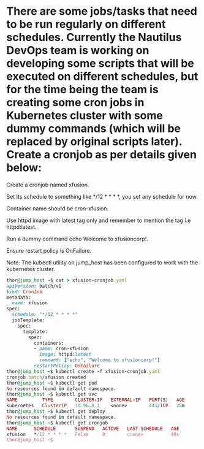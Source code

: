 # There are some jobs/tasks that need to be run regularly on different schedules. Currently the Nautilus DevOps team is working on developing some scripts that will be executed on different schedules, but for the time being the team is creating some cron jobs in Kubernetes cluster with some dummy commands (which will be replaced by original scripts later). Create a cronjob as per details given below:



Create a cronjob named xfusion.


Set Its schedule to something like */12 * * * *, you set any schedule for now.


Container name should be cron-xfusion.


Use httpd image with latest tag only and remember to mention the tag i.e httpd:latest.


Run a dummy command echo Welcome to xfusioncorp!.


Ensure restart policy is OnFailure.


Note: The kubectl utility on jump_host has been configured to work with the kubernetes cluster.


```ruby
thor@jump_host ~$ cat > xfusion-cronjob.yaml
apiVersion: batch/v1
kind: CronJob
metadata:
  name: xfusion
spec:
  schedule: "*/12 * * * *"
  jobTemplate:
    spec:
      template:
        spec:
          containers:
          - name: cron-xfusion
            image: httpd:latest
            command: ["echo", "Welcome to xfusioncorp!"]
          restartPolicy: OnFailure
thor@jump_host ~$ kubectl create -f xfusion-cronjob.yaml
cronjob.batch/xfusion created
thor@jump_host ~$ kubectl get pod
No resources found in default namespace.
thor@jump_host ~$ kubectl get svc
NAME         TYPE        CLUSTER-IP   EXTERNAL-IP   PORT(S)   AGE
kubernetes   ClusterIP   10.96.0.1    <none>        443/TCP   28m
thor@jump_host ~$ kubectl get deploy
No resources found in default namespace.
thor@jump_host ~$ kubectl get cronjob
NAME      SCHEDULE       SUSPEND   ACTIVE   LAST SCHEDULE   AGE
xfusion   */12 * * * *   False     0        <none>          48s
thor@jump_host ~$ 

```
